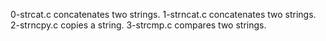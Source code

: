 0-strcat.c concatenates two strings.
1-strncat.c concatenates two strings.
2-strncpy.c copies a string.
3-strcmp.c compares two strings.
